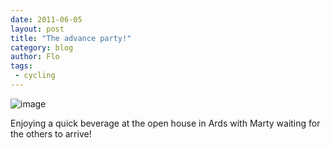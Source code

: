 ```yaml
---
date: 2011-06-05
layout: post
title: "The advance party!"
category: blog
author: Flo
tags:
 - cycling
---
```


![image](/images/2011/wpid-imag0121.jpg)



Enjoying a quick beverage at the open house in Ards with Marty waiting for the others to arrive! 
